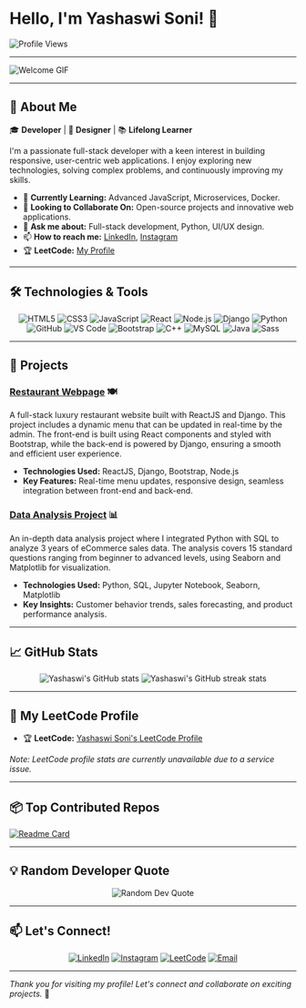 # Hello, I'm Yashaswi Soni! 👋

![Profile Views](https://komarev.com/ghpvc/?username=YashaswiSoni&color=brightgreen)

---

![Welcome GIF](https://media.giphy.com/media/qgQUggAC3Pfv687qPC/giphy.gif)

---

## 🌟 About Me
🎓 **Developer** | 🎨 **Designer** | 📚 **Lifelong Learner**

I'm a passionate full-stack developer with a keen interest in building responsive, user-centric web applications. I enjoy exploring new technologies, solving complex problems, and continuously improving my skills.

- 🌱 **Currently Learning:** Advanced JavaScript, Microservices, Docker.
- 👯 **Looking to Collaborate On:** Open-source projects and innovative web applications.
- 💬 **Ask me about:** Full-stack development, Python, UI/UX design.
- 📫 **How to reach me:** [LinkedIn](https://www.linkedin.com/in/yashaswi-soni-75ab311b3/), [Instagram](https://www.instagram.com/yashaswisoni/)
- 🏆 **LeetCode:** [My Profile](https://leetcode.com/u/Yash_Infinity/)

---

## 🛠️ Technologies & Tools
<p align="center">
  <img src="https://img.shields.io/badge/HTML5-E34F26?style=for-the-badge&logo=html5&logoColor=white" alt="HTML5"/>
  <img src="https://img.shields.io/badge/CSS3-1572B6?style=for-the-badge&logo=css3&logoColor=white" alt="CSS3"/>
  <img src="https://img.shields.io/badge/JavaScript-F7DF1E?style=for-the-badge&logo=javascript&logoColor=black" alt="JavaScript"/>
  <img src="https://img.shields.io/badge/React-20232A?style=for-the-badge&logo=react&logoColor=61DAFB" alt="React"/>
  <img src="https://img.shields.io/badge/Node.js-339933?style=for-the-badge&logo=nodedotjs&logoColor=white" alt="Node.js"/>
  <img src="https://img.shields.io/badge/Django-092E20?style=for-the-badge&logo=django&logoColor=white" alt="Django"/>
  <img src="https://img.shields.io/badge/Python-3776AB?style=for-the-badge&logo=python&logoColor=white" alt="Python"/>
  <img src="https://img.shields.io/badge/GitHub-181717?style=for-the-badge&logo=github&logoColor=white" alt="GitHub"/>
  <img src="https://img.shields.io/badge/VS%20Code-007ACC?style=for-the-badge&logo=visual-studio-code&logoColor=white" alt="VS Code"/>
  <img src="https://img.shields.io/badge/Bootstrap-563D7C?style=for-the-badge&logo=bootstrap&logoColor=white" alt="Bootstrap"/>
  <img src="https://img.shields.io/badge/C++-00599C?style=for-the-badge&logo=cplusplus&logoColor=white" alt="C++"/>
  <img src="https://img.shields.io/badge/MySQL-4479A1?style=for-the-badge&logo=mysql&logoColor=white" alt="MySQL"/>
  <img src="https://img.shields.io/badge/Java-007396?style=for-the-badge&logo=java&logoColor=white" alt="Java"/>
  <img src="https://img.shields.io/badge/Sass-CC6699?style=for-the-badge&logo=sass&logoColor=white" alt="Sass"/>
</p>

---

## 🚀 Projects

### [Restaurant Webpage](https://github.com/YashaswiSoni/Restaurant-Webpage) 🍽️
A full-stack luxury restaurant website built with ReactJS and Django. This project includes a dynamic menu that can be updated in real-time by the admin. The front-end is built using React components and styled with Bootstrap, while the back-end is powered by Django, ensuring a smooth and efficient user experience.

- **Technologies Used:** ReactJS, Django, Bootstrap, Node.js
- **Key Features:** Real-time menu updates, responsive design, seamless integration between front-end and back-end.

### [Data Analysis Project](https://github.com/YashaswiSoni/Data-Analysis-Project) 📊
An in-depth data analysis project where I integrated Python with SQL to analyze 3 years of eCommerce sales data. The analysis covers 15 standard questions ranging from beginner to advanced levels, using Seaborn and Matplotlib for visualization.

- **Technologies Used:** Python, SQL, Jupyter Notebook, Seaborn, Matplotlib
- **Key Insights:** Customer behavior trends, sales forecasting, and product performance analysis.

---

## 📈 GitHub Stats

<p align="center">
  <img src="https://github-readme-stats.vercel.app/api?username=Yashaswisgit&show_icons=true&theme=radical" alt="Yashaswi's GitHub stats" />
  <img src="https://github-readme-streak-stats.herokuapp.com/?user=Yashaswisgit&theme=radical" alt="Yashaswi's GitHub streak stats" />
</p>

---

## 🌟 My LeetCode Profile
- 🏆 **LeetCode:** [Yashaswi Soni's LeetCode Profile](https://leetcode.com/u/Yash_Infinity/)

*Note: LeetCode profile stats are currently unavailable due to a service issue.*

---

## 📦 Top Contributed Repos

[![Readme Card](https://github-readme-stats.vercel.app/api/pin/?username=Yashaswisgit&repo=Restaurant-Webpage&theme=radical)](https://github.com/Yashaswisgit/Restaurant-Webpage)

---

## 💡 Random Developer Quote
<p align="center">
  <img src="https://quotes-github-readme.vercel.app/api?type=horizontal&theme=radical" alt="Random Dev Quote">
</p>

---

## 📫 Let's Connect!
<p align="center">
  <a href="https://www.linkedin.com/in/yashaswi-soni-75ab311b3/"><img src="https://img.shields.io/badge/LinkedIn-0077B5?style=for-the-badge&logo=linkedin&logoColor=white" alt="LinkedIn"></a>
  <a href="https://www.instagram.com/yashaswisoni/"><img src="https://img.shields.io/badge/Instagram-E4405F?style=for-the-badge&logo=instagram&logoColor=white" alt="Instagram"></a>
  <a href="https://leetcode.com/u/Yash_Infinity/"><img src="https://img.shields.io/badge/LeetCode-FFA116?style=for-the-badge&logo=leetcode&logoColor=white" alt="LeetCode"></a>
  <a href="mailto:yashaswisoni@example.com"><img src="https://img.shields.io/badge/Email-D14836?style=for-the-badge&logo=gmail&logoColor=white" alt="Email"></a>
</p>

---

*Thank you for visiting my profile! Let's connect and collaborate on exciting projects.* 🚀
